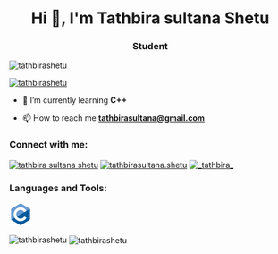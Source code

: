 <h1 align="center">Hi 👋, I'm Tathbira sultana Shetu</h1>
<h3 align="center">Student</h3>

<p align="left"> <img src="https://komarev.com/ghpvc/?username=tathbirashetu&label=Profile%20views&color=0e75b6&style=flat" alt="tathbirashetu" /> </p>

<p align="left"> <a href="https://github.com/ryo-ma/github-profile-trophy"><img src="https://github-profile-trophy.vercel.app/?username=tathbirashetu" alt="tathbirashetu" /></a> </p>

- 🌱 I’m currently learning **C++**

- 📫 How to reach me **tathbirasultana@gmail.com**

<h3 align="left">Connect with me:</h3>
<p align="left">
<a href="https://linkedin.com/in/tathbira sultana shetu" target="blank"><img align="center" src="https://raw.githubusercontent.com/rahuldkjain/github-profile-readme-generator/master/src/images/icons/Social/linked-in-alt.svg" alt="tathbira sultana shetu" height="30" width="40" /></a>
<a href="https://fb.com/tathbirasultana.shetu" target="blank"><img align="center" src="https://raw.githubusercontent.com/rahuldkjain/github-profile-readme-generator/master/src/images/icons/Social/facebook.svg" alt="tathbirasultana.shetu" height="30" width="40" /></a>
<a href="https://instagram.com/_tathbira_" target="blank"><img align="center" src="https://raw.githubusercontent.com/rahuldkjain/github-profile-readme-generator/master/src/images/icons/Social/instagram.svg" alt="_tathbira_" height="30" width="40" /></a>
</p>

<h3 align="left">Languages and Tools:</h3>
<p align="left"> <a href="https://www.cprogramming.com/" target="_blank" rel="noreferrer"> <img src="https://raw.githubusercontent.com/devicons/devicon/master/icons/c/c-original.svg" alt="c" width="40" height="40"/> </a> </p>

<p><img align="left" src="https://github-readme-stats.vercel.app/api/top-langs?username=tathbirashetu&show_icons=true&locale=en&layout=compact" alt="tathbirashetu" /></p>

<p>&nbsp;<img align="center" src="https://github-readme-stats.vercel.app/api?username=tathbirashetu&show_icons=true&locale=en" alt="tathbirashetu" /></p>

